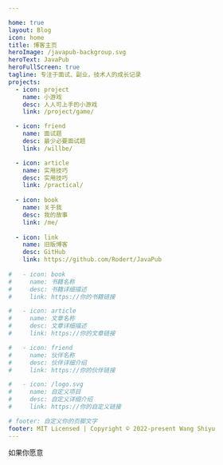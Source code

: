 ```yaml
---

home: true
layout: Blog
icon: home
title: 博客主页
heroImage: /javapub-backgroup.svg
heroText: JavaPub
heroFullScreen: true
tagline: 专注于面试、副业，技术人的成长记录
projects:
  - icon: project
    name: 小游戏
    desc: 人人可上手的小游戏
    link: /project/game/

  - icon: friend
    name: 面试题
    desc: 最少必要面试题
    link: /willbe/

  - icon: article
    name: 实用技巧
    desc: 实用技巧
    link: /practical/
	 
  - icon: book
    name: 关于我
    desc: 我的故事
    link: /me/
	 
  - icon: link
    name: 旧版博客
    desc: GitHub
    link: https://github.com/Rodert/JavaPub
	 
#   - icon: book
#     name: 书籍名称
#     desc: 书籍详细描述
#     link: https://你的书籍链接

#   - icon: article
#     name: 文章名称
#     desc: 文章详细描述
#     link: https://你的文章链接

#   - icon: friend
#     name: 伙伴名称
#     desc: 伙伴详细介绍
#     link: https://你的伙伴链接

#   - icon: /logo.svg
#     name: 自定义项目
#     desc: 自定义详细介绍
#     link: https://你的自定义链接

# footer: 自定义你的页脚文字
footer: MIT Licensed | Copyright © 2022-present Wang Shiyu
---
```


如果你愿意
